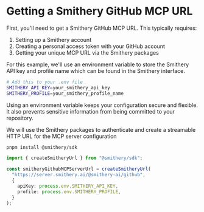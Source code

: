 # Getting a Smithery GitHub MCP URL

First, you'll need to get a Smithery GitHub MCP URL. This typically requires:

1. Setting up a Smithery account
2. Creating a personal access token with your GitHub account
3. Getting your unique MCP URL via the Smithery packages

For this example, we'll use an environment variable to store the Smithery API key and profile name which can be found in the Smithery interface.

```bash
# Add this to your .env file
SMITHERY_API_KEY=your_smithery_api_key
SMITHERY_PROFILE=your_smithery_profile_name
```

Using an environment variable keeps your configuration secure and flexible. It also prevents sensitive information from being committed to your repository.

We will use the Smithery packages to authenticate and create a streamable HTTP URL for the MCP server configuration

```bash
pnpm install @smithery/sdk
```

```ts
import { createSmitheryUrl } from "@smithery/sdk";

const smitheryGithubMCPServerUrl = createSmitheryUrl(
  "https://server.smithery.ai/@smithery-ai/github",
  {
    apiKey: process.env.SMITHERY_API_KEY,
    profile: process.env.SMITHERY_PROFILE,
  }
);
```

